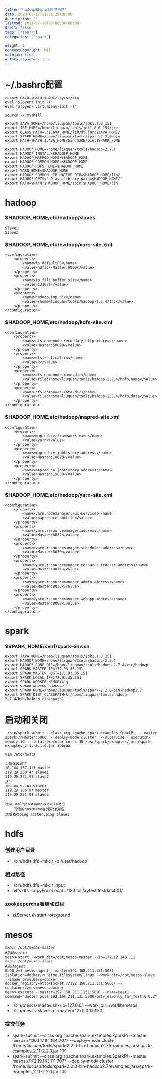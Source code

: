 ```yaml
---
title: "hadoop和spark环境搭建"
date: 2020-01-17T11:51:28+08:00
description: ""
lastmod: 2018-07-10T00:00:00+08:00
draft: false
tags: ["spark"]
categories: ["spark"]

weight: 1
contentCopyright: MIT
mathjax: true
autoCollapseToc: true
---
```

# ~/.bashrc配置
```
export PATH=$PATH:$HOME/.pyenv/bin
eval "$(pyenv init -)"
eval "$(pyenv virtualenv-init -)"

source ~/.myshell

export JAVA_HOME=/home/liuquan/tools/jdk1.8.0_151    
export JRE_HOME=/home/liuquan/tools/jdk1.8.0_151/jre 
export CLASS_PATH=.:$JAVA_HOME/lib/dt.jar:$JAVA_HOME/
export SPARK_HOME=/home/liuquan/tools/spark-2.2.0-bin
export PATH=$PATH:$JAVA_HOME/bin:$JRE/bin:$SPARK_HOME

export HADOOP_HOME=/home/liuquan/tools/hadoop-2.7.4  
export HADOOP_INSTALL=$HADOOP_HOME                   
export HADOOP_MAPRED_HOME=$HADOOP_HOME               
export HADOOP_COMMON_HOME=$HADOOP_HOME               
export HADOOP_HDFS_HOME=$HADOOP_HOME                 
export YARN_HOME=$HADOOP_HOME                        
export HADOOP_COMMON_LIB_NATIVE_DIR=$HADOOP_HOME/lib/
export HADOOP_OPTS="-Djava.library.path=$HADOOP_HOME/"
export PATH=$PATH:$HADOOP_HOME/sbin:$HADOOP_HOME/bin 
```

# hadoop
### $HADOOP_HOME/etc/hadoop/slaves
```
Slave1
Slave2
```

### $HADOOP_HOME/etc/hadoop/core-site.xml
```
<configuration>
    <property>
        <name>fs.defaultFS</name>
        <value>hdfs://Master:9000</value>
    </property>
    <property>
        <name>io.file.buffer.size</name>
        <value>131072</value>
    </property>
    <property>
        <name>hadoop.tmp.dir</name>
        <value>/home/liuquan/tools/hadoop-2.7.4/tmp</value>
    </property>
</configuration>
```

### $HADOOP_HOME/etc/hadoop/hdfs-site.xml
```
<configuration>
    <property>
        <name>dfs.namenode.secondary.http-address</name>
        <value>Master:50090</value>
    </property>
    <property>
        <name>dfs.replication</name>
        <value>2</value>
    </property>
    <property>
        <name>dfs.namenode.name.dir</name>
        <value>file:/home/liuquan/tools/hadoop-2.7.4/hdfs/name</value>
    </property>
    <property>
        <name>dfs.datanode.data.dir</name>
        <value>file:/home/liuquan/tools/hadoop-2.7.4/hdfs/data</value>
    </property>
</configuration>

```

### $HADOOP_HOME/etc/hadoop/mapred-site.xml
```
<configuration>
    <property>
        <name>mapreduce.framework.name</name>
        <value>yarn</value>
    </property>
    <property>
        <name>mapreduce.jobhistory.address</name>
        <value>Master:10020</value>
    </property>
    <property>
        <name>mapreduce.jobhistory.address</name>
        <value>Master:19888</value>
    </property>
</configuration>
```

### $HADOOP_HOME/etc/hadoop/yarn-site.xml
```
<configuration>
    <property>
        <name>yarn.nodemanager.aux-services</name>
        <value>mapreduce_shuffle</value>
    </property>
    <property>
        <name>yarn.resourcemanager.address</name>
        <value>Master:8032</value>
    </property>
    <property>
        <name>yarn.resourcemanager.scheduler.address</name>
        <value>Master:8030</value>
    </property>
    <property>
        <name>yarn.resourcemanager.resource-tracker.address</name>
        <value>Master:8031</value>
    </property>
    <property>
        <name>yarn.resourcemanager.admin.address</name>
        <value>Master:8033</value>
    </property>
    <property>
        <name>yarn.resourcemanager.webapp.address</name>
        <value>Master:8088</value>
    </property>
</configuration>
```

# spark
### $SPARK_HOME/conf/spark-env.sh
```
export JAVA_HOME=/home/liuquan/tools/jdk1.8.0_151
export HADOOP_HOME=/home/liuquan/tools/hadoop-2.7.4
export HADOOP_CONF_DIR=/home/liuquan/tools/hadoop-2.7.4/etc/hadoop
export SPARK_MASTER_IP=172.93.35.151
export SPARK_MASTER_HOST=172.93.35.151
export SPARK_LOCAL_IP=172.93.35.151
export SPARK_WORKER_MEMORY=1g
export SPARK_WORKER_CORES=2
export SPARK_HOME=/home/liuquan/tools/spark-2.2.0-bin-hadoop2.7
export SPARK_DIST_CLASSPATH=$(/home/liuquan/tools/hadoop-2.7.4/bin/hadoop classpath)
```

# 启动和关闭

```
./bin/spark-submit --class org.apache.spark.examples.SparkPi  --master spark://Master:6066  --deploy-mode cluster  --supervise --executor-memory 1G  --total-executor-cores 10 /usr/spark/examples/jars/spark-examples_2.11-2.1.0.jar 100000
```

```
vim /etc/hosts

主服务器如下
10.104.157.113 master
119.29.250.47 slave1
119.29.251.99 slave2
从1
10.104.9.181 slave1
119.29.186.83 master
119.29.251.99 slave2

注意 本机的hostname与内网ip对应
    其他的hostname与外网ip对应
然后依次ping master,ping slave1
```

# hdfs
### 创建用户目录
- ./bin/hdfs dfs -mkdir -p /user/hadoop
### 相对路径
- ./bin/hdfs dfs -mkdir input
- hdfs dfs -copyFromLocal ~/123.txt /xytest/testdata001/


### zookeepercha看启动过程
- zkServer.sh start-foreground

# mesos
```
mkdir /opt/mesos-master
#启动master
mesos-start --work_dir=/opt/mesos-master --ip=172.19.143.111
mkdir /opt/mesos-slave
#启动agent
GLOG_v=1 mesos-agent --master=192.168.211.131:5050 --isolation=docker/runtime,filesystem/linux --work_dir=/opt/mesos-slave --image_providers=docker --docker_registry=http+socket://192.168.211.131:5000/ --containerizers=mesos,docker
mesos-execute --master=192.168.211.1131:5050 --name=test1 --command="docker pull 192.168.211.131:5000/letv_es/only_for_test:0.0.2"
```
- ./bin/mesos-master.sh--ip=127.0.0.1 --work_dir=/var/lib/mesos 
- ./bin/mesos-slave.sh--master=127.0.0.1:5050  

### 提交任务
- spark-submit --class org.apache.spark.examples.SparkPi --master mesos://106.14.194.134:7077 --deploy-mode cluster /home/liuquan/tools/spark-2.2.0-bin-hadoop2.7/examples/jars/spark-examples_2.11-2.2.0.jar 100
- spark-submit --class org.apache.spark.examples.SparkPi --master mesos://172.19.143.111:7077 --deploy-mode cluster /home/liuquan/tools/spark-2.2.0-bin-hadoop2.7/examples/jars/spark-examples_2.11-2.2.0.jar 100